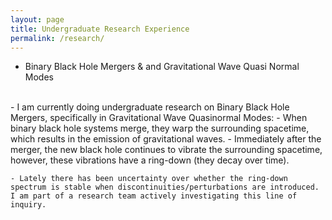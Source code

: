 ```yaml
---
layout: page
title: Undergraduate Research Experience
permalink: /research/
---
```


- Binary Black Hole Mergers & and Gravitational Wave Quasi Normal Modes  
<br> 
	- I am currently doing undergraduate research on Binary Black Hole Mergers, specifically in Gravitational Wave Quasinormal Modes:
	- When binary black hole systems merge, they warp the surrounding spacetime, which results in the emission of gravitational waves.
	- Immediately after the merger, the new black hole continues to vibrate the surrounding spacetime, however, these vibrations have a ring-down (they decay over time).

  	- Lately there has been uncertainty over whether the ring-down spectrum is stable when discontinuities/perturbations are introduced. I am part of a research team actively investigating this line of inquiry.
